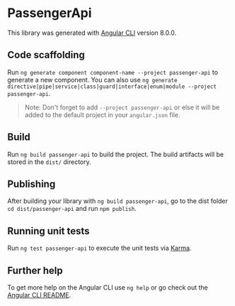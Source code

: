 # PassengerApi

This library was generated with [Angular CLI](https://github.com/angular/angular-cli) version 8.0.0.

## Code scaffolding

Run `ng generate component component-name --project passenger-api` to generate a new component. You can also use `ng generate directive|pipe|service|class|guard|interface|enum|module --project passenger-api`.
> Note: Don't forget to add `--project passenger-api` or else it will be added to the default project in your `angular.json` file. 

## Build

Run `ng build passenger-api` to build the project. The build artifacts will be stored in the `dist/` directory.

## Publishing

After building your library with `ng build passenger-api`, go to the dist folder `cd dist/passenger-api` and run `npm publish`.

## Running unit tests

Run `ng test passenger-api` to execute the unit tests via [Karma](https://karma-runner.github.io).

## Further help

To get more help on the Angular CLI use `ng help` or go check out the [Angular CLI README](https://github.com/angular/angular-cli/blob/master/README.md).
